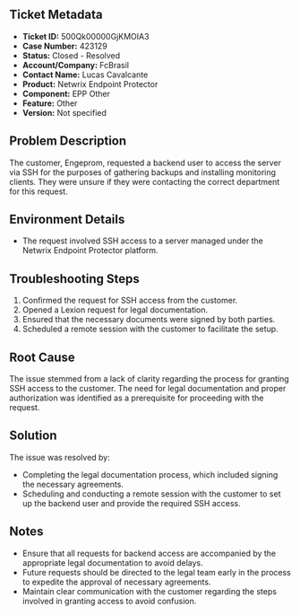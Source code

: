 ## Ticket Metadata
- **Ticket ID:** 500Qk00000GjKMOIA3
- **Case Number:** 423129
- **Status:** Closed - Resolved
- **Account/Company:** FcBrasil
- **Contact Name:** Lucas Cavalcante
- **Product:** Netwrix Endpoint Protector
- **Component:** EPP Other
- **Feature:** Other
- **Version:** Not specified

## Problem Description
The customer, Engeprom, requested a backend user to access the server via SSH for the purposes of gathering backups and installing monitoring clients. They were unsure if they were contacting the correct department for this request.

## Environment Details
- The request involved SSH access to a server managed under the Netwrix Endpoint Protector platform.

## Troubleshooting Steps
1. Confirmed the request for SSH access from the customer.
2. Opened a Lexion request for legal documentation.
3. Ensured that the necessary documents were signed by both parties.
4. Scheduled a remote session with the customer to facilitate the setup.

## Root Cause
The issue stemmed from a lack of clarity regarding the process for granting SSH access to the customer. The need for legal documentation and proper authorization was identified as a prerequisite for proceeding with the request.

## Solution
The issue was resolved by:
- Completing the legal documentation process, which included signing the necessary agreements.
- Scheduling and conducting a remote session with the customer to set up the backend user and provide the required SSH access.

## Notes
- Ensure that all requests for backend access are accompanied by the appropriate legal documentation to avoid delays.
- Future requests should be directed to the legal team early in the process to expedite the approval of necessary agreements.
- Maintain clear communication with the customer regarding the steps involved in granting access to avoid confusion.